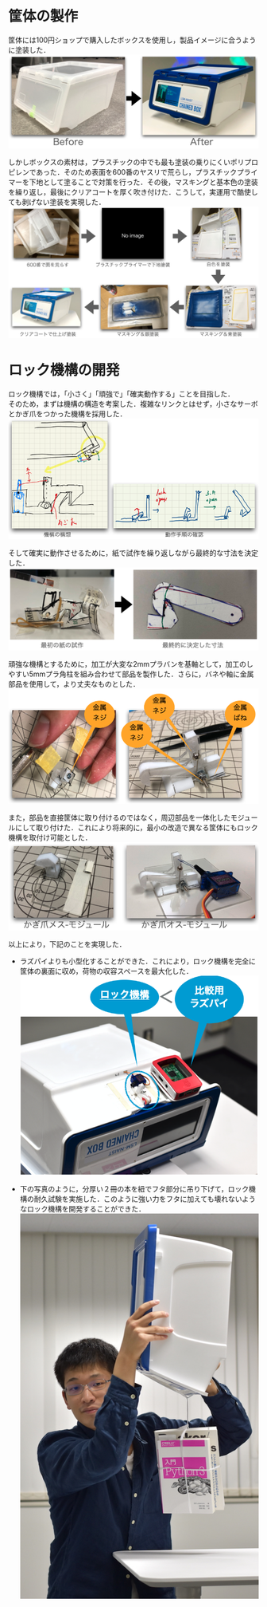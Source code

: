 # 筐体の製作
筐体には100円ショップで購入したボックスを使用し，製品イメージに合うように塗装した．
![塗装前後の筐体](./docs/BeforeAfter.png)

しかしボックスの素材は，プラスチックの中でも最も塗装の乗りにくいポリプロピレンであった．そのため表面を600番のヤスリで荒らし，プラスチックプライマーを下地として塗ることで対策を行った．その後，マスキングと基本色の塗装を繰り返し，最後にクリアコートを厚く吹き付けた．こうして，実運用で酷使しても剥げない塗装を実現した．
![塗装手順](./docs/PaintingPro.png)


# ロック機構の開発
ロック機構では，「小さく」「頑強で」「確実動作する」ことを目指した．  
そのため，まずは機構の構造を考案した．複雑なリンクとはせず，小さなサーボとかぎ爪をつかった機構を採用した．
![ロック機構の草案](./docs/mechanizm_draft.png)

そして確実に動作させるために，紙で試作を繰り返しながら最終的な寸法を決定した．
![かぎ爪の寸法決定](./docs/lock_paper.png)

頑強な機構とするために，加工が大変な2mmプラバンを基軸として，加工のしやすい5mmプラ角柱を組み合わせて部品を製作した．さらに，バネや軸に金属部品を使用して，より丈夫なものとした．
![プラスチックと金属素材から作った部品](./docs/hard_material.png)

また，部品を直接筐体に取り付けるのではなく，周辺部品を一体化したモジュールにして取り付けた．これにより将来的に，最小の改造で異なる筐体にもロック機構を取付け可能とした．
![モジュール化](./docs/mojuru.png)

以上により，下記のことを実現した．
- ラズパイよりも小型化することができた．これにより，ロック機構を完全に筐体の裏面に収め，荷物の収容スペースを最大化した．
![ロック機構とラズパイの大きさ比較](./docs/small.png)

- 下の写真のように，分厚い２冊の本を紐でフタ部分に吊り下げて，ロック機構の耐久試験を実施した．このように強い力をフタに加えても壊れないようなロック機構を開発することができた．
![２冊の本を吊り下げても壊れないロック機構](./docs/endura.jpg)
